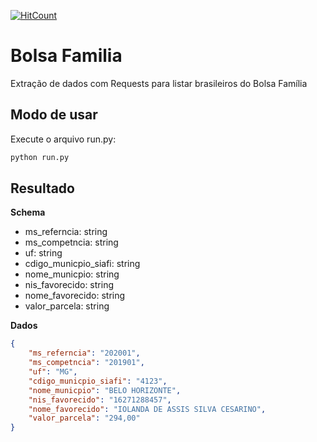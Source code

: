 [![HitCount](http://hits.dwyl.com/learning-crawlers/bolsafamilia.svg)](http://hits.dwyl.com/learning-crawlers/bolsafamilia)

# Bolsa Familia
Extração de dados com Requests para listar brasileiros do Bolsa Família

## Modo de usar

Execute o arquivo run.py:

```bash
python run.py
```

## Resultado

**Schema**

- ms_referncia: string
- ms_competncia: string
- uf: string
- cdigo_municpio_siafi: string
- nome_municpio: string
- nis_favorecido: string
- nome_favorecido: string
- valor_parcela: string

**Dados**

```json
{
    "ms_referncia": "202001",
    "ms_competncia": "201901",
    "uf": "MG",
    "cdigo_municpio_siafi": "4123",
    "nome_municpio": "BELO HORIZONTE",
    "nis_favorecido": "16271288457",
    "nome_favorecido": "IOLANDA DE ASSIS SILVA CESARINO",
    "valor_parcela": "294,00"
}
```